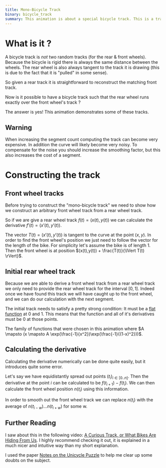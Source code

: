 ```yaml
---
title: Mono-Bicycle Track
binary: bicycle_track
summary: This animation is about a special bicycle track. This is a track where the front wheel and the rear wheel follow exactly the same track. In some sense it is a path that is not distinguishable from a monocycle.
---
```


# What is it ?

A bicycle track is _not_ two random tracks (for the rear & front wheels).
Because the bicycle is rigid there is always the same distance between the wheels.
The rear wheel is also always tangent to the track it is drawing (this is due to the fact that it is "pulled" in some sense).

So given a rear track it is straightforward to reconstruct the matching front track.

Now is it possible to have a bicycle track such that the rear wheel runs exactly over the front wheel's track ?

The answer is yes! This animation demonstrates some of these tracks.

## Warning

When increasing the segment count computing the track can become very expensive. In addition the curve will likely become very noisy. To compensate for the noise you should increase the smoothing factor, but this also increases the cost of a segment.

# Constructing the track

## Front wheel tracks

Before trying to construct the "mono-bicycle track" we need to show how we construct an arbitrary front wheel track from a rear wheel track.

So if we are give a rear wheel track $f(t) = (x(t), y(t))$ we can calculate the derivative $f'(t) = (x'(t), y'(t))$.

The vector $T(t) = (x'(t), y'(t))$ is tangent to the curve at the point $(x,y)$. In order to find the front wheel's position we just need to follow the vector for the length of the bike. For simplicity let's assume the bike is of length 1. Then the front wheel is at position $(x(t),y(t)) + \frac{T(t)}{\lVert T(t) \rVert}$.

## Initial rear wheel track

Because we are able to derive a front wheel track from a rear wheel track we only need to provide the rear wheel track for the interval $[0, 1]$. Indeed once we have found this track we will have caught up to the front wheel, and we can do our calculation with the next segment.

The initial track needs to satisfy a pretty strong condition: It must be a [flat function](https://en.wikipedia.org/wiki/Flat_function) at $0$ and $1$. This means that the function and all of it's derivatives must be $0$ at those points.

The family of functions that were chosen in this animation where $A \mapsto (x \mapsto A \exp(\frac{-1}{x^2})\exp(\frac{-1}{(1-x)^2}))$.

## Calculating the derivative

Calculating the derivative numerically can be done quite easily, but it introduces quite some error.

Let's say we have equidistantly spread out points $(t_i)_{i\in [0..n]}$. Then the derivative at the point $i$ can be calculated to be $f(t_{i+1}) - f(t_i)$. We can then calculate the front wheel position $n(t_i)$ using this information.

In order to smooth out the front wheel track we can replace $n(t_i)$ with the average of $n(t_{i-w}) ... n(t_{i+w})$ for some w.

## Further Reading

I saw about this in the following video: [A Curious Track, or What Bikes Are Hiding From Us](https://www.youtube.com/watch?v=l7bYY2U5ld8). I highly recommend checking it out, it is explained in a much nicer and intuitive way than my short explanation.

I used the paper [Notes on the Unicycle Puzzle](http://stanwagon.com/public/1248UnicycleSolution.pdf) to help me clear up some doubts on the subject.
